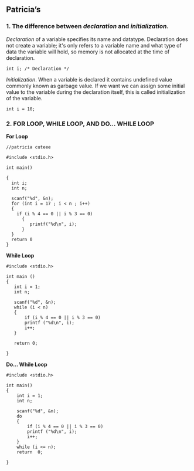 ## Patricia’s

### 1. The difference between **_declaration_** and **_initialization_**.
  _Declaration_ of a variable specifies its name and datatype. Declaration does not create a variable; it's only refers to a variable name and what type of data the variable will hold, so memory is not allocated at the time of declaration.
  
  `int i; /* Declaration */`
  
  _Initialization_. When a variable is declared it contains undefined value commonly known as garbage value. If we want we can assign some initial value to the variable during the declaration itself, this is called initialization of the variable.
  
  `int i = 10;`

### 2. FOR LOOP, WHILE LOOP, AND DO... WHILE LOOP

 **For Loop**
 
  ```
  //patricia cuteee
  
  #include <stdio.h>
  
  int main()

{
    int i;
    int n;
    
    scanf("%d", &n);
    for (int i = 17 ; i < n ; i++)
    {
      if (i % 4 == 0 || i % 3 == 0)
        {
           printf("%d\n", i);
        }
    }
    return 0
}
```

 **While Loop**
 
 ```
 #include <stdio.h>

int main ()
{
	int i = 1;
	int n;
	
	scanf("%d", &n);
	while (i < n)
	{
        if (i % 4 == 0 || i % 3 == 0)
		printf ("%d\n", i);
        i++;
	}

	return 0;
	
}
```
**Do... While Loop**

```
#include <stdio.h>

int main()
{
    int i = 1;
    int n;

    scanf("%d", &n);
    do
    {
        if (i % 4 == 0 || i % 3 == 0)
        printf ("%d\n", i);
        i++;
    }
    while (i <= n);
    return  0;
    
}
```
